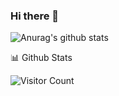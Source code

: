 ### Hi there 👋
![Anurag's github stats](https://github-readme-stats.vercel.app/api?username=rameshvishnoi90904&count_private=true)
<summary>📊 Github Stats</summary>


![Visitor Count](https://profile-counter.glitch.me/{rameshvishnoi90904}/count.svg)
<!--
**rameshvishnoi90904/rameshvishnoi90904** is a ✨ _special_ ✨ repository because its `README.md` (this file) appears on your GitHub profile.

Here are some ideas to get you started:

- 🔭 I’m currently working on ...
- 🌱 I’m currently learning ...
- 👯 I’m looking to collaborate on ...
- 🤔 I’m looking for help with ...
- 💬 Ask me about ...
- 📫 How to reach me: ...
- 😄 Pronouns: ...
- ⚡ Fun fact: ...
-->
